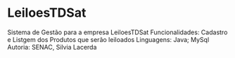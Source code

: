 # LeiloesTDSat
Sistema de Gestão para a empresa LeiloesTDSat
Funcionalidades: Cadastro e Listgem dos Produtos que serão leiloados
Linguagens: Java; MySql
Autoria: SENAC, Silvia Lacerda
